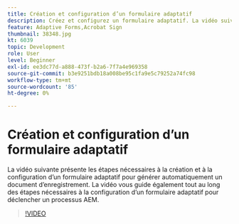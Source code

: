 ```yaml
---
title: Création et configuration d’un formulaire adaptatif
description: Créez et configurez un formulaire adaptatif. La vidéo suivante présente les étapes nécessaires à la création et à la configuration d’un formulaire adaptatif pour générer automatiquement un document d’enregistrement. La vidéo vous guide également tout au long des étapes nécessaires à la configuration d’un formulaire adaptatif pour déclencher un processus AEM.
feature: Adaptive Forms,Acrobat Sign
thumbnail: 38348.jpg
kt: 6039
topic: Development
role: User
level: Beginner
exl-id: ee3dc77d-a888-473f-b2a6-7f7a4e969358
source-git-commit: b3e9251bdb18a008be95c1fa9e5c79252a74fc98
workflow-type: tm+mt
source-wordcount: '85'
ht-degree: 0%

---
```


# Création et configuration d’un formulaire adaptatif

La vidéo suivante présente les étapes nécessaires à la création et à la configuration d’un formulaire adaptatif pour générer automatiquement un document d’enregistrement. La vidéo vous guide également tout au long des étapes nécessaires à la configuration d’un formulaire adaptatif pour déclencher un processus AEM.

>[!VIDEO](https://video.tv.adobe.com/v/38348?quality=12&learn=on)
